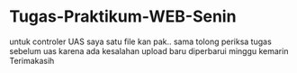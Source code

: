 # Tugas-Praktikum-WEB-Senin

untuk controler UAS saya satu file kan pak..
sama tolong periksa tugas sebelum uas karena ada kesalahan upload baru diperbarui minggu kemarin
Terimakasih
